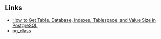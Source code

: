 ## Links

- [How to Get Table, Database, Indexes, Tablespace, and Value Size in PostgreSQL](https://www.postgresqltutorial.com/postgresql-administration/postgresql-database-indexes-table-size/)
- [pg_class](https://www.postgresql.jp/document/8.3/html/catalog-pg-class.html)
